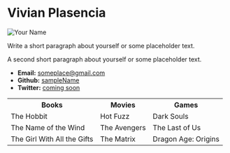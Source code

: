 <!DOCTYPE html>
<html lang="en-us">
<head>
  <meta charset="UTF-8">
  <title>Activity 1: Basic HTML Bio</title>
</head>

<body>

  <h1>Vivian Plasencia</h1>

  <img src="https://placehold.it/200x200" alt="Your Name">

  <p>Write a short paragraph about yourself or some placeholder text.</p>
  <p>A second short paragraph about yourself or some placeholder text.</p>

  <ul>
    <li><strong>Email:</strong> <a href="#">someplace@gmail.com</a></li>
    <li><strong>Github:</strong> <a href="#">sampleName</a></li>
    <li><strong>Twitter:</strong> <a href="#">coming soon</a></li>
  </ul>

  <table>
    <tr>
      <th>Books</th>
      <th>Movies</th>
      <th>Games</th>
    </tr>
    <tr>
      <td>The Hobbit</td>
      <td>Hot Fuzz</td>
      <td>Dark Souls</td>
    </tr>
    <tr>
      <td>The Name of the Wind</td>
      <td>The Avengers</td>
      <td>The Last of Us</td>
    </tr>
    <tr>
      <td>The Girl With All the Gifts</td>
      <td>The Matrix</td>
      <td>Dragon Age: Origins</td>
    </tr>
  </table>
  <br>
  <br>
  
</body>

</html>
